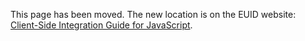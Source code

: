 This page has been moved. The new location is on the EUID website: [Client-Side Integration Guide for JavaScript](https://euid.eu/docs/guides/integration-javascript-client-side).

